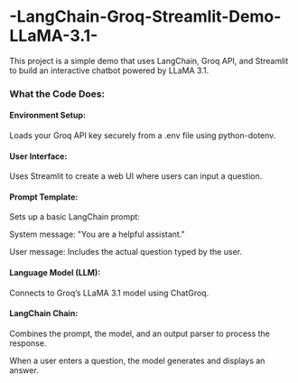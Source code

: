 # -LangChain-Groq-Streamlit-Demo-LLaMA-3.1-

This project is a simple demo that uses LangChain, Groq API, and Streamlit to build an interactive chatbot powered by LLaMA 3.1.

### What the Code Does:
#### Environment Setup:

  Loads your Groq API key securely from a .env file using python-dotenv.

#### User Interface:

Uses Streamlit to create a web UI where users can input a question.

#### Prompt Template:

Sets up a basic LangChain prompt:

System message: "You are a helpful assistant."

User message: Includes the actual question typed by the user.

#### Language Model (LLM):
Connects to Groq’s LLaMA 3.1 model using ChatGroq.

#### LangChain Chain:

Combines the prompt, the model, and an output parser to process the response.

When a user enters a question, the model generates and displays an answer.

